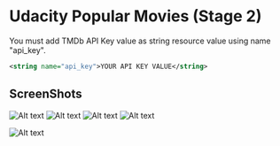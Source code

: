 Udacity Popular Movies (Stage 2)
================================

You must add TMDb API Key value as string resource value using name "api_key".

```xml
<string name="api_key">YOUR API KEY VALUE</string>
```

ScreenShots
-----------

![Alt text](/screenshots/movies_offline_st1.png?raw=true "Offline")
![Alt text](/screenshots/movies_st1.png?raw=true "Movies")
![Alt text](/screenshots/movies_land_st1.png?raw=true "Movies Land")
![Alt text](/screenshots/movie_detail_st1.png?raw=true "Detail Movie")

![Alt text](/screenshots/movies_tablet_land_st1.png?raw=true "Movies Land on Nexus 7")
